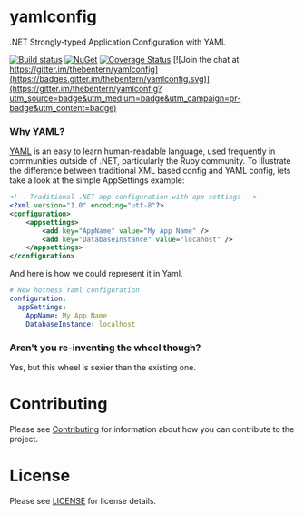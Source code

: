 # yamlconfig


.NET Strongly-typed Application Configuration with YAML


[![Build status](https://ci.appveyor.com/api/projects/status/fkl9q35b11f52es2?svg=true)](https://ci.appveyor.com/project/thebentern/yamlconfig)
[![NuGet](https://img.shields.io/nuget/v/YamlConfig.svg?maxAge=2592000)](https://www.nuget.org/packages/YamlConfig/)
[![Coverage Status](https://coveralls.io/repos/github/thebentern/yamlconfig/badge.svg?branch=master)](https://coveralls.io/github/thebentern/yamlconfig?branch=master)
[![Join the chat at https://gitter.im/thebentern/yamlconfig](https://badges.gitter.im/thebentern/yamlconfig.svg)](https://gitter.im/thebentern/yamlconfig?utm_source=badge&utm_medium=badge&utm_campaign=pr-badge&utm_content=badge)

### Why YAML?


[YAML](http://yaml.org/) is an easy to learn human-readable language, used frequently in communities outside of .NET, particularly the Ruby community. To illustrate the difference between traditional XML based config and YAML config, lets take a look at the simple AppSettings example:

```xml
<!-- Traditional .NET app configuration with app settings -->
<?xml version="1.0" encoding="utf-8"?>
<configuration>
    <appsettings> 
        <add key="AppName" value="My App Name" />
        <add key="DatabaseInstance" value="locahost" />
    </appsettings>
</configuration>
```

And here is how we could represent it in Yaml.

```yaml
# New hotness Yaml configuration
configuration:
  appSettings:
    AppName: My App Name
    DatabaseInstance: localhost
```

### Aren't you re-inventing the wheel though?

Yes, but this wheel is sexier than the existing one.


# Contributing

Please see [Contributing](Contributing.md) for information about how you can contribute to the project.


# License

Please see [LICENSE](LICENSE) for license details.
